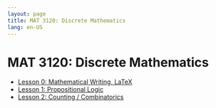 ```yaml
---
layout: page
title: MAT 3120: Discrete Mathematics
lang: en-US
---
```


# MAT 3120: Discrete Mathematics

* [Lesson 0: Mathematical Writing, LaTeX](lesson0.html)
* [Lesson 1: Propositional Logic](lesson1.html)
* [Lesson 2: Counting / Combinatorics](lesson2.html)
